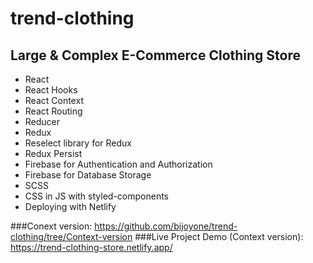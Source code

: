 # trend-clothing
## Large &amp; Complex E-Commerce Clothing Store  
 
 - React
 - React Hooks
 - React Context
 - React Routing
 - Reducer
 - Redux
 - Reselect library for Redux
 - Redux Persist
 - Firebase for Authentication and Authorization 
 - Firebase for Database Storage
 - SCSS
 - CSS in JS with styled-components
 - Deploying with Netlify
  
  

###Conext version:
https://github.com/bijoyone/trend-clothing/tree/Context-version
###Live Project Demo (Context version): https://trend-clothing-store.netlify.app/


